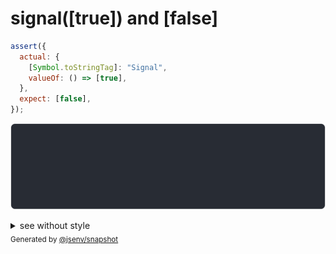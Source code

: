# signal([true]) and [false]

```js
assert({
  actual: {
    [Symbol.toStringTag]: "Signal",
    valueOf: () => [true],
  },
  expect: [false],
});
```

![img](throw.svg)

<details>
  <summary>see without style</summary>

```console
AssertionError: actual and expect are different

actual: Signal([
  true,
])
expect: [
  false,
]
```

</details>


<sub>
  Generated by <a href="https://github.com/jsenv/core/tree/main/packages/independent/snapshot">@jsenv/snapshot</a>
</sub>